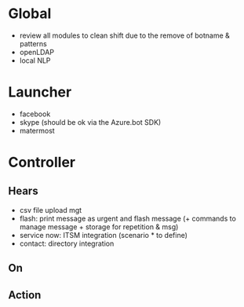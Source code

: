 # Global
- review all modules to clean shift due to the remove of botname & patterns 
- openLDAP
- local NLP

# Launcher
- facebook
- skype (should be ok via the Azure.bot SDK)
- matermost

# Controller

## Hears
- csv file upload mgt
- flash: print message as urgent and flash message (+ commands to
manage message + storage for repetition & msg)
- service now: ITSM integration (scenario * to define)
- contact: directory integration

## On

## Action
